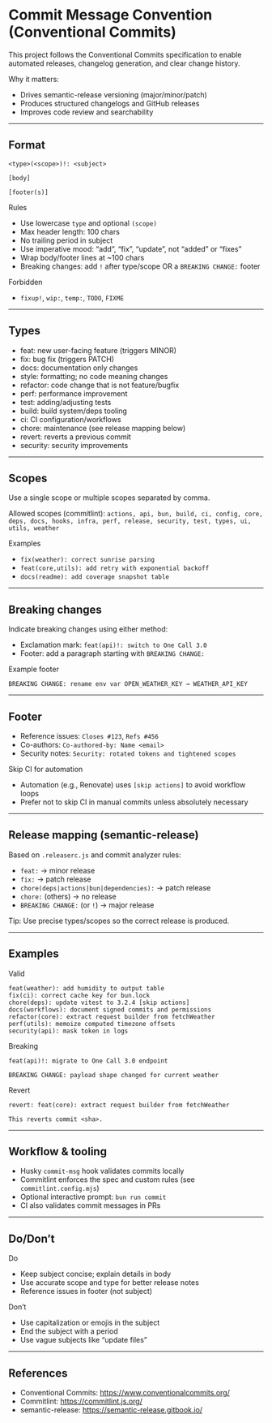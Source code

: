 # Commit Message Convention (Conventional Commits)

This project follows the Conventional Commits specification to enable automated releases, changelog generation, and clear change history.

Why it matters:
- Drives semantic-release versioning (major/minor/patch)
- Produces structured changelogs and GitHub releases
- Improves code review and searchability

---

## Format

```
<type>(<scope>)!: <subject>

[body]

[footer(s)]
```

Rules
- Use lowercase `type` and optional `(scope)`
- Max header length: 100 chars
- No trailing period in subject
- Use imperative mood: “add”, “fix”, “update”, not “added” or “fixes”
- Wrap body/footer lines at ~100 chars
- Breaking changes: add `!` after type/scope OR a `BREAKING CHANGE:` footer

Forbidden
- `fixup!`, `wip:`, `temp:`, `TODO`, `FIXME`

---

## Types
- feat: new user-facing feature (triggers MINOR)
- fix: bug fix (triggers PATCH)
- docs: documentation only changes
- style: formatting; no code meaning changes
- refactor: code change that is not feature/bugfix
- perf: performance improvement
- test: adding/adjusting tests
- build: build system/deps tooling
- ci: CI configuration/workflows
- chore: maintenance (see release mapping below)
- revert: reverts a previous commit
- security: security improvements

---

## Scopes
Use a single scope or multiple scopes separated by comma.

Allowed scopes (commitlint):
`actions, api, bun, build, ci, config, core, deps, docs, hooks, infra, perf, release, security, test, types, ui, utils, weather`

Examples
- `fix(weather): correct sunrise parsing`
- `feat(core,utils): add retry with exponential backoff`
- `docs(readme): add coverage snapshot table`

---

## Breaking changes
Indicate breaking changes using either method:
- Exclamation mark: `feat(api)!: switch to One Call 3.0`
- Footer: add a paragraph starting with `BREAKING CHANGE:`

Example footer
```
BREAKING CHANGE: rename env var OPEN_WEATHER_KEY → WEATHER_API_KEY
```

---

## Footer
- Reference issues: `Closes #123`, `Refs #456`
- Co-authors: `Co-authored-by: Name <email>`
- Security notes: `Security: rotated tokens and tightened scopes`

Skip CI for automation
- Automation (e.g., Renovate) uses `[skip actions]` to avoid workflow loops
- Prefer not to skip CI in manual commits unless absolutely necessary

---

## Release mapping (semantic-release)
Based on `.releaserc.js` and commit analyzer rules:
- `feat:` → minor release
- `fix:` → patch release
- `chore(deps|actions|bun|dependencies):` → patch release
- `chore:` (others) → no release
- `BREAKING CHANGE:` (or `!`) → major release

Tip: Use precise types/scopes so the correct release is produced.

---

## Examples
Valid
```
feat(weather): add humidity to output table
fix(ci): correct cache key for bun.lock
chore(deps): update vitest to 3.2.4 [skip actions]
docs(workflows): document signed commits and permissions
refactor(core): extract request builder from fetchWeather
perf(utils): memoize computed timezone offsets
security(api): mask token in logs
```

Breaking
```
feat(api)!: migrate to One Call 3.0 endpoint

BREAKING CHANGE: payload shape changed for current weather
```

Revert
```
revert: feat(core): extract request builder from fetchWeather

This reverts commit <sha>.
```

---

## Workflow & tooling
- Husky `commit-msg` hook validates commits locally
- Commitlint enforces the spec and custom rules (see `commitlint.config.mjs`)
- Optional interactive prompt: `bun run commit`
- CI also validates commit messages in PRs

---

## Do/Don’t
Do
- Keep subject concise; explain details in body
- Use accurate scope and type for better release notes
- Reference issues in footer (not subject)

Don’t
- Use capitalization or emojis in the subject
- End the subject with a period
- Use vague subjects like “update files”

---

## References
- Conventional Commits: https://www.conventionalcommits.org/
- Commitlint: https://commitlint.js.org/
- semantic-release: https://semantic-release.gitbook.io/
